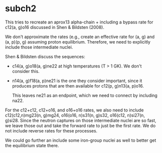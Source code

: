 # subch2

This tries to recreate an aprox13 alpha-chain + including a bypass
rate for c12(a, g)o16 discussed in Shen & Bildsten (2008).

We don't approximate the rates (e.g., create an effective rate for (a,
g) and (a, p)(p, g) assuming proton equilibrium.  Therefore, we need
to explicitly include those intermediate nuclei.

Shen & Bildsten discuss the sequences:

* c14(a, g)o18(a, g)ne22 at high temperatures (T > 1 GK).  We don't consider
  this.

* n14(a, g)f18(a, p)ne21 is the one they consider important, since it
  produces protons that are then available for c12(p, g)n13(a, p)o16.

  This leaves ne21 as an endpoint, which we need to connect by
  including na22.

For the c12+c12, c12+o16, and o16+o16 rates, we also need to include
c12(c12,n)mg23(n, g)mg24, o16(o16, n)s31(n, g)s32,
o16(c12, n)si27(n, g)si28.  Since the neutron captures on those
intermediate nuclei are so fast, we leave those out and take the
forward rate to just be the first rate.  We do not include reverse
rates for these processes.

We could go further an include some iron-group nuclei as well to better
get the equilibrium state there.
